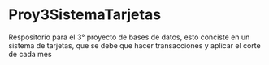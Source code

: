 # Proy3SistemaTarjetas
Respositorio para el 3° proyecto de bases de datos, esto conciste en un sistema de tarjetas, que se debe que hacer transacciones y aplicar el corte de cada mes
